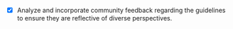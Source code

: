 - [x] Analyze and incorporate community feedback regarding the guidelines to ensure they are reflective of diverse perspectives.